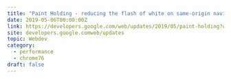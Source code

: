 ```yaml
---
title: "Paint Holding - reducing the flash of white on same-origin navigations"
date: 2019-05-06T00:00:00Z
link: https://developers.google.com/web/updates/2019/05/paint-holding?utm_medium=RSS&utm_source=hune
site: developers.google.comweb/updates
topic: Webdev
category:
  - performance
  - chrome76
draft: false
---
```

